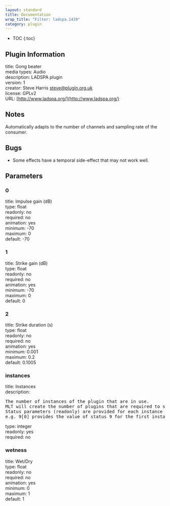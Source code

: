 ```yaml
---
layout: standard
title: Documentation
wrap_title: "Filter: ladspa.1439"
category: plugin
---
```

* TOC
{:toc}

## Plugin Information

title: Gong beater  
media types:
Audio  
description: LADSPA plugin  
version: 1  
creator: Steve Harris <steve@plugin.org.uk>  
license: GPLv2  
URL: [http://www.ladspa.org/](http://www.ladspa.org/)  

## Notes

Automatically adapts to the number of channels and sampling rate of the consumer.

## Bugs

* Some effects have a temporal side-effect that may not work well.


## Parameters

### 0

title: Impulse gain (dB)    
type: float  
readonly: no  
required: no  
animation: yes  
minimum: -70  
maximum: 0  
default: -70  

### 1

title: Strike gain (dB)    
type: float  
readonly: no  
required: no  
animation: yes  
minimum: -70  
maximum: 0  
default: 0  

### 2

title: Strike duration (s)    
type: float  
readonly: no  
required: no  
animation: yes  
minimum: 0.001  
maximum: 0.2  
default: 0.1005  

### instances

title: Instances    
description:
<pre>
The number of instances of the plugin that are in use.
MLT will create the number of plugins that are required to support the number of audio channels.
Status parameters (readonly) are provided for each instance and are accessed by specifying the instance number after the identifier (starting at zero).
e.g. 9[0] provides the value of status 9 for the first instance.
</pre>
type: integer  
readonly: yes  
required: no  

### wetness

title: Wet/Dry    
type: float  
readonly: no  
required: no  
animation: yes  
minimum: 0  
maximum: 1  
default: 1  

